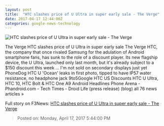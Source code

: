 ```yaml
---
layout: post
title:  "HTC slashes price of U Ultra in super early sale - The Verge"
date: 2017-04-17 12:44:00Z
categories: google-news-technology
---
```


![HTC slashes price of U Ultra in super early sale - The Verge](https://cdn0.vox-cdn.com/thumbor/caK5C0MJgd9VFcXSzM56RgMvwOI=/0x0:2040x1148/1600x900/cdn0.vox-cdn.com/uploads/chorus_image/image/54291467/akrales_170403_1548_0166.0.0.jpg)

The Verge HTC slashes price of U Ultra in super early sale The Verge HTC, the company that once rivaled Samsung for the adulation of Android smartphone fans, has sunk to the role of a discount player. Its new flagship device, the U Ultra, launched only last month, but it's already subject to a $150 discount this week ... I'm not sold on secondary displays just yet PhoneDog HTC U 'Ocean' leaks in first photo, tipped to have IP57 water resistance, no headphone jack 9to5Google HTC US Discounts HTC U Ultra, HTC 10, HTC Bolt & HTC One A9 Android Headlines Phone Arena - Phandroid.com - Tech Times - Droid Life (press release) (blog) all 76 news articles »


Full story on F3News: [HTC slashes price of U Ultra in super early sale - The Verge](http://www.f3nws.com/n/DXWB3C)

> Posted on: Monday, April 17, 2017 5:44:00 PM

